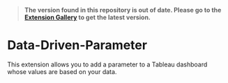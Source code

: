 >**The version found in this repository is out of date. Please go to the [Extension Gallery](https://extensiongallery.tableau.com/products/27) to get the latest version.**

# Data-Driven-Parameter
This extension allows you to add a parameter to a Tableau dashboard whose values are based on your data. 
